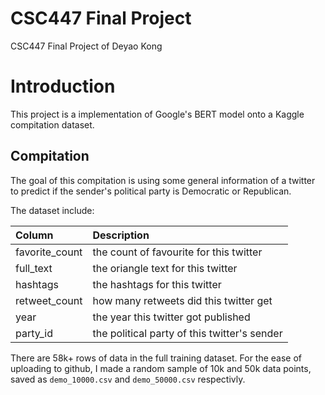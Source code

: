 # CSC447 Final Project
 CSC447 Final Project of Deyao Kong

# Introduction
This project is a implementation of Google's BERT model onto a Kaggle compitation dataset.

## Compitation
The goal of this compitation is using some general information of a twitter to predict if the sender's political party is Democratic or Republican.

The dataset include:

| Column        | Description          | 
| :------------- |:------------- |
| favorite_count  | the count of favourite for this twitter | 
| full_text  | the oriangle text for this twitter      | 
| hashtags | the hashtags for this twitter  | 
| retweet_count | how many retweets did this twitter get |
|year| the year this twitter got published |
|party_id| the political party of this twitter's sender |

There are 58k+ rows of data in the full training dataset. For the ease of uploading to github, I made a random sample of 10k and 50k data points, saved as `demo_10000.csv` and `demo_50000.csv` respectivly.


